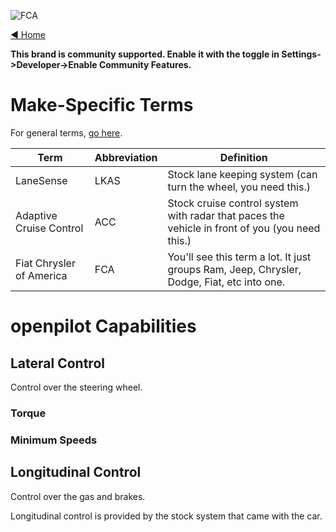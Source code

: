 ![FCA](https://user-images.githubusercontent.com/37757984/82703103-2749e300-9c28-11ea-914c-b7a21074640f.png)

[◄ Home](https://github.com/commaai/openpilot/wiki)

**This brand is community supported. Enable it with the toggle in Settings->Developer->Enable Community Features.**

# Make-Specific Terms

For general terms, [go here](https://github.com/commaai/openpilot/wiki/General-Terms).

Term | Abbreviation | Definition
--- | --- | ---
LaneSense | LKAS | Stock lane keeping system (can turn the wheel, you need this.)
Adaptive Cruise Control | ACC | Stock cruise control system with radar that paces the vehicle in front of you (you need this.) 
Fiat Chrysler of America | FCA | You'll see this term a lot.  It just groups Ram, Jeep, Chrysler, Dodge, Fiat, etc into one.

# openpilot Capabilities

## Lateral Control

Control over the steering wheel.

### Torque

### Minimum Speeds

## Longitudinal Control

Control over the gas and brakes.

Longitudinal control is provided by the stock system that came with the car.